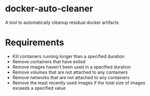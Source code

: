 # docker-auto-cleaner

A tool to automatically cleanup residual docker artifacts

# Requirements

- Kill containers running longer than a specified duration
- Remove containers that have exited
- Remove images haven't been used in a specified duration
- Remove volumes that are not attached to any containers
- Remove networks that are not attached to any containers
- Remove the least recently used images if the total size of images exceeds a specified value
